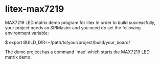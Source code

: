 # litex-max7219
MAX7219 LED matrix demo program for litex
In order to build successfully, your project needs an SPIMaster and you
need do set the following environment variable:

$ export BUILD_DIR=~/path/to/your/project/build/your_board/

The demo project has a command 'max' which starts the MAX7219
LED matrix demo.
